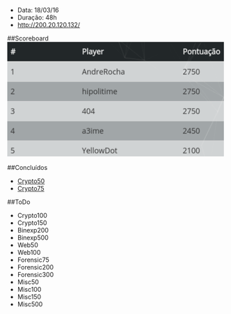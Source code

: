 - Data: 18/03/16
- Duração: 48h
- http://200.20.120.132/

##Scoreboard
![Scoreboard](_images/scoreboard.png)

##Concluídos
- [Crypto50](crypto/crypto50)
- [Crypto75](crypto/crypto75)


##ToDo
- Crypto100
- Crypto150
- Binexp200
- Binexp500
- Web50
- Web100
- Forensic75
- Forensic200
- Forensic300
- Misc50
- Misc100
- Misc150
- Misc500
